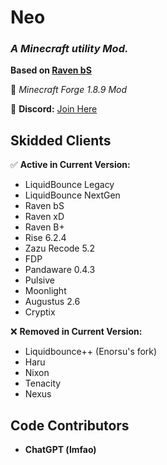 # **Neo**

### *A Minecraft utility Mod.*
**Based on [Raven bS](https://github.com/Strangerrrs/raven-bS)** 

📌 *Minecraft Forge 1.8.9 Mod*

🔗 **Discord:** [Join Here](https://discord.gg/r9W822npYq)

## **Skidded Clients**
✅ **Active in Current Version:**
- LiquidBounce Legacy
- LiquidBounce NextGen
- Raven bS
- Raven xD
- Raven B+
- Rise 6.2.4
- Zazu Recode 5.2 
- FDP
- Pandaware 0.4.3
- Pulsive
- Moonlight
- Augustus 2.6 
- Cryptix

❌ **Removed in Current Version:**
- Liquidbounce++ (Enorsu's fork)
- Haru
- Nixon
- Tenacity
- Nexus

## **Code Contributors**
- **ChatGPT (lmfao)**

